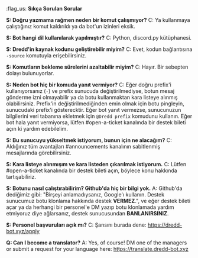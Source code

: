 :flag_us: **Sıkça Sorulan Sorular**

**S: Doğru yazmama rağmen neden bir komut çalışmıyor?** C: Ya kullanmaya çalıştığınız komut kaldırıldı ya da bot'un izinleri eksik.

**S: Bot hangi dil kullanılarak yapılmıştır?** C: Python, discord.py kütüphanesi.

**S: Dredd'in kaynak kodunu geliştirebilir miyim?** C: Evet, kodun bağlantısına `-source` komutuyla erişebilirsiniz.

**S: Komutların bekleme sürelerini azaltabilir miyim?** C: Hayır. Bir sebepten dolayı bulunuyorlar.

**S: Neden bot hiç bir komuda yanıt vermiyor?** C: Eğer doğru prefix'i kullanıyorsanız (`-`) ve prefix sunucuda değiştirilmediyse, botun mesaj gönderme izni olmayabilir ya da botu kullanmaktan kara listeye alınmış olabilirsiniz. Prefix'in değiştirilmediğinden emin olmak için botu pingleyin, sunucudaki prefix'i gösterecktir. Eğer bot yanıt vermezse, sunucunuzun bilgilerini veri tabanına ekletmek için `@Dredd prefix` komudunu kullanın. Eğer bot hala yanıt vermiyorsa, lütfen #open-a-ticket kanalında bir destek bileti açın ki yardım edebilelim.

**S: Bu sunucuyu yükseltmek istiyorum, bunun için ne alacağım?** C: Aldığınız tüm avantajları #announcements kanalının sabitlenmiş mesajlarında görebilirsiniz.

**S: Kara listeye alınmışım ve kara listeden çıkarılmak istiyorum.** C: Lütfen #open-a-ticket kanalında bir destek bileti açın, böylece konu hakkında tartışabiliriz.

**S: Botunu nasıl çalıştırabilirim? Github'da hiç bir bilgi yok.** A: Github'da dediğimiz gibi: "Birşeyi anlamadıysanız, Google'ı kullanın. Destek sunucumuz botu klonlama hakkında destek **VERMEZ**.", ve eğer destek bileti açar ya da herhangi bir personel'e DM yazıp botu klonlamada yardım etmiyoruz diye ağlarsanız, destek sunucusundan **BANLANIRSINIZ**.

**S: Personel başvuruları açık mı?** C: Şansını burada dene: <https://dredd-bot.xyz/apply>

**Q: Can I become a translator?** A: Yes, of course! DM one of the managers or submit a request for your language here: https://translate.dredd-bot.xyz